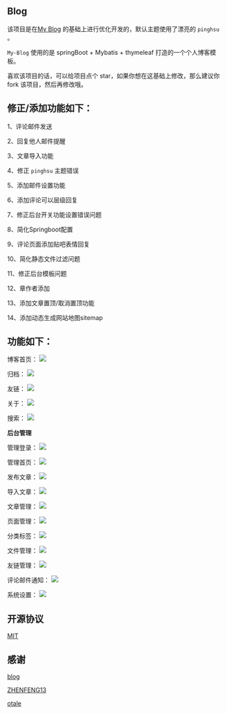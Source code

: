 ## Blog

 该项目是在[My Blog](https://github.com/zhisheng17/blog) 的基础上进行优化开发的，默认主题使用了漂亮的 `pinghsu` 。

`My-Blog` 使用的是 springBoot + Mybatis + thymeleaf 打造的一个个人博客模板。

喜欢该项目的话，可以给项目点个 star，如果你想在这基础上修改，那么建议你 fork 该项目，然后再修改哦。

## 修正/添加功能如下：

1、评论邮件发送

2、回复他人邮件提醒

3、文章导入功能

4、修正  `pinghsu` 主题错误

5、添加邮件设置功能

6、添加评论可以层级回复

7、修正后台开关功能设置错误问题

8、简化Springboot配置

9、评论页面添加贴吧表情回复

10、简化静态文件过滤问题

11、修正后台模板问题

12、章作者添加

13、添加文章置顶/取消置顶功能

14、添加动态生成网站地图sitemap

## 功能如下：

 博客首页：
 ![](img/index.png)

 归档：
 ![](img/metas.png)

 友链：
 ![](img/links.png)
 
 关于：
 ![](img/about.png)
 
 搜索：
 ![](img/search.png)
 
 **后台管理**
 
 管理登录：
 ![](img/admin-login.png)
 
 管理首页：
 ![](img/admin-index.png)
 
 发布文章：
 ![](img/admin-article.png)
 
导入文章：
 ![](img/admin-import-article.png)
 
 文章管理：
 ![](img/admin-article2.png)
 
 页面管理：
 ![](img/admin-pages.png)
 
 分类标签：
 ![](img/admin-category.png)
 
 文件管理：
 ![](img/admin-upload.png)
  
 友链管理：
 ![](img/admin-links.png)
 
 评论邮件通知：
 ![](img/admin-email.png)
 
 系统设置：
 ![](img/admin-setting.png)
 
## 开源协议

[MIT](./LICENSE)

## 感谢

[blog](https://github.com/zhisheng17)

[ZHENFENG13](https://github.com/ZHENFENG13)

[otale](https://github.com/otale)
